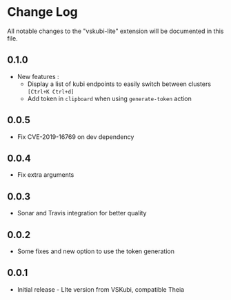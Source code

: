 # Change Log

All notable changes to the "vskubi-lite" extension will be documented in this file.

## 0.1.0

- New features :
  - Display a list of kubi endpoints to easily switch between clusters `[Ctrl+K Ctrl+d]`
  - Add token in `clipboard` when using `generate-token` action

## 0.0.5

- Fix CVE-2019-16769 on dev dependency

## 0.0.4

- Fix extra arguments

## 0.0.3

- Sonar and Travis integration for better quality

## 0.0.2

- Some fixes and new option to use the token generation

## 0.0.1

- Initial release - LIte version from VSKubi, compatible Theia